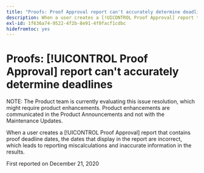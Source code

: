 ```yaml
---
title: "Proofs: Proof Approval report can't accurately determine deadlines"
description: When a user creates a [!UICONTROL Proof Approval] report that contains proof deadline dates, the dates that display in the report are incorrect, which leads to reporting miscalculations and inaccurate information in the results.
exl-id: 1f636a74-9522-4f2b-8e91-4f0facf1cdbc
hidefromtoc: yes
---
```

# Proofs: [!UICONTROL Proof Approval] report can't accurately determine deadlines

NOTE: The Product team is currently evaluating this issue resolution, which might require product enhancements. Product enhancements are communicated in the Product Announcements and not with the Maintenance Updates.

When a user creates a [!UICONTROL Proof Approval] report that contains proof deadline dates, the dates that display in the report are incorrect, which leads to reporting miscalculations and inaccurate information in the results.

First reported on December 21, 2020

